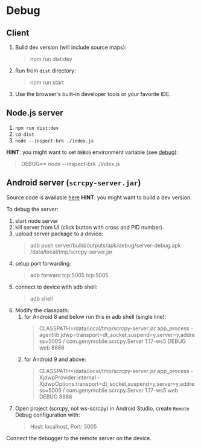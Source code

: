# Debug

## Client

1. Build dev version (will include source maps):
    > npm run dist:dev
2. Run from `dist` directory:
    > npm run start
3. Use the browser's built-in developer tools or your favorite IDE.

## Node.js server

1. `npm run dist:dev`
2. `cd dist`
3. `node --inspect-brk ./index.js`

__HINT__: you might want to set `DEBUG` environment variable (see [debug](https://github.com/visionmedia/debug)):
> DEBUG=* node  --inspect-brk ./index.js

## Android server (`scrcpy-server.jar`)

Source code is available [here](https://github.com/NetrisTV/scrcpy/tree/feature/websocket-server)
__HINT__: you might want to build a dev version.

To debug the server:

1. start node server
2. kill server from UI (click button with cross and PID number).
3. upload server package to a device:
    > adb push server/build/outputs/apk/debug/server-debug.apk /data/local/tmp/scrcpy-server.jar
4. setup port forwarding:
    > adb forward tcp:5005 tcp:5005
5. connect to device with adb shell:
    > adb shell
6. Modify the classpath:
    1. for Android 8 and below run this in adb shell (single line):
        > CLASSPATH=/data/local/tmp/scrcpy-server.jar app_process -agentlib:jdwp=transport=dt_socket,suspend=y,server=y,address=5005 / com.genymobile.scrcpy.Server 1.17-ws5 DEBUG web 8886
    2. for Android 9 and above:
        > CLASSPATH=/data/local/tmp/scrcpy-server.jar app_process -XjdwpProvider:internal -XjdwpOptions:transport=dt_socket,suspend=y,server=y,address=5005 / com.genymobile.scrcpy.Server 1.17-ws5 web DEBUG 8886
7. Open project (scrcpy, not ws-scrcpy) in Android Studio, create `Remote` Debug configuration with:
    > Host: localhost, Port: 5005

Connect the debugger to the remote server on the device.
